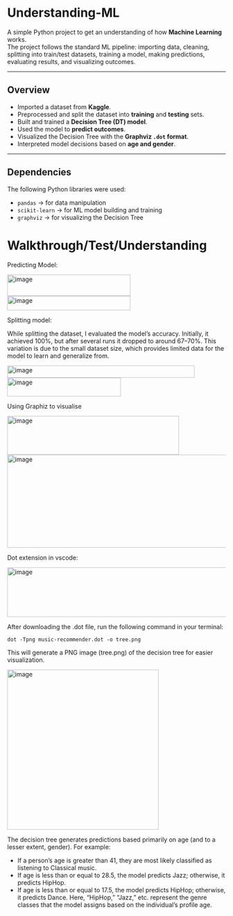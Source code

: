 # Understanding-ML

A simple Python project to get an understanding of how **Machine Learning** works.  
The project follows the standard ML pipeline: importing data, cleaning, splitting into train/test datasets, training a model, making predictions, evaluating results, and visualizing outcomes.

---

## Overview
- Imported a dataset from **Kaggle**.  
- Preprocessed and split the dataset into **training** and **testing** sets.  
- Built and trained a **Decision Tree (DT) model**.  
- Used the model to **predict outcomes**.  
- Visualized the Decision Tree with the **Graphviz `.dot` format**.  
- Interpreted model decisions based on **age and gender**.

---

## Dependencies
The following Python libraries were used:
- `pandas` → for data manipulation  
- `scikit-learn` → for ML model building and training  
- `graphviz` → for visualizing the Decision Tree  

# Walkthrough/Test/Understanding

Predicting Model:

<img width="284" height="49" alt="image" src="https://github.com/user-attachments/assets/163a468f-0bcd-4bb4-bf57-cbb2623afab2" />

<img width="284" height="33" alt="image" src="https://github.com/user-attachments/assets/bb8aec29-ccd6-48d4-8c21-d7cfc1bbf5d7" />


Splitting model:

While splitting the dataset, I evaluated the model’s accuracy. Initially, it achieved 100%, but after several runs it dropped to around 67–70%. This variation is due to the small dataset size, which provides limited data for the model to learn and generalize from.

<img width="432" height="28" alt="image" src="https://github.com/user-attachments/assets/89277c23-86a1-43a3-9820-f027c5a2388b" />

<img width="262" height="43" alt="image" src="https://github.com/user-attachments/assets/0b394266-854b-4f97-a204-8166df716230" />


Using Graphiz to visualise

<img width="396" height="89" alt="image" src="https://github.com/user-attachments/assets/c7e70266-0f31-4459-8209-e447fdcc119b" />

<img width="565" height="214" alt="image" src="https://github.com/user-attachments/assets/73723ced-f401-4463-a486-238d3060dea3" />

Dot extension in vscode:

<img width="571" height="114" alt="image" src="https://github.com/user-attachments/assets/629ebf8b-1bbc-430f-912d-306298eaf676" />

After downloading the .dot file, run the following command in your terminal:

```dot -Tpng music-recommender.dot -o tree.png```

This will generate a PNG image (tree.png) of the decision tree for easier visualization.

<img width="349" height="368" alt="image" src="https://github.com/user-attachments/assets/421bc2a5-959d-4057-9952-a37c8f483358" />

The decision tree generates predictions based primarily on age (and to a lesser extent, gender). For example:
- If a person’s age is greater than 41, they are most likely classified as listening to Classical music.
- If age is less than or equal to 28.5, the model predicts Jazz; otherwise, it predicts HipHop.
- If age is less than or equal to 17.5, the model predicts HipHop; otherwise, it predicts Dance.
Here, “HipHop,” “Jazz,” etc. represent the genre classes that the model assigns based on the individual’s profile age.
